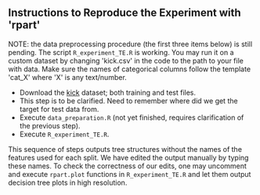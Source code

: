 ## Instructions to Reproduce the Experiment with 'rpart'

NOTE: the data preprocessing procedure (the first three items below) is still pending. The script `R_experiment_TE.R` is working. You may run it on a custom dataset by changing 'kick.csv' in the code to the path to your file with data. Make sure the names of categorical columns follow the template 'cat_X' where 'X' is any text/number.

- Download the [kick](https://www.kaggle.com/c/DontGetKicked/data) dataset; both training and test files.
- This step is to be clarified. Need to remember where did we get the target for test data from.
- Execute `data_preparation.R` (not yet finished, requires clarification of the previous step).
- Execute `R_experiment_TE.R`.

This sequence of steps outputs tree structures without the names of the features used for each split. We have edited the output manually by typing these names. To check the correctness of our edits, one may uncomment and execute `rpart.plot` functions in `R_experiment_TE.R` and let them output decision tree plots in high resolution.